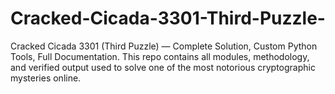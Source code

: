 # Cracked-Cicada-3301-Third-Puzzle-
Cracked Cicada 3301 (Third Puzzle) — Complete Solution, Custom Python Tools, Full Documentation. This repo contains all modules, methodology, and verified output used to solve one of the most notorious cryptographic mysteries online.

